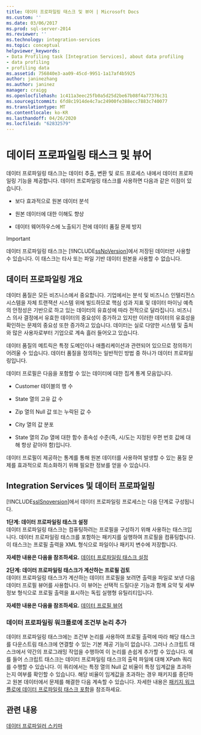 ```yaml
---
title: 데이터 프로파일링 태스크 및 뷰어 | Microsoft Docs
ms.custom: ''
ms.date: 03/06/2017
ms.prod: sql-server-2014
ms.reviewer: ''
ms.technology: integration-services
ms.topic: conceptual
helpviewer_keywords:
- Data Profiling task [Integration Services], about data profiling
- data profiling
- profiling data
ms.assetid: 756840e3-aa09-45cd-9951-1a17af4b5925
author: janinezhang
ms.author: janinez
manager: craigg
ms.openlocfilehash: 1c411a3eec25fb0a5d25d2be67b08f4a77376c31
ms.sourcegitcommit: 6fd8c1914de4c7ac24900fe388ecc7883c740077
ms.translationtype: MT
ms.contentlocale: ko-KR
ms.lasthandoff: 04/26/2020
ms.locfileid: "62832579"
---
```

# <a name="data-profiling-task-and-viewer"></a>데이터 프로파일링 태스크 및 뷰어
  데이터 프로파일링 태스크는 데이터 추출, 변환 및 로드 프로세스 내에서 데이터 프로파일링 기능을 제공합니다. 데이터 프로파일링 태스크를 사용하면 다음과 같은 이점이 있습니다.  
  
-   보다 효과적으로 원본 데이터 분석  
  
-   원본 데이터에 대한 이해도 향상  
  
-   데이터 웨어하우스에 노출되기 전에 데이터 품질 문제 방지  
  
> [!IMPORTANT]  
>  데이터 프로파일링 태스크는 [!INCLUDE[ssNoVersion](../../includes/ssnoversion-md.md)]에서 저장된 데이터만 사용할 수 있습니다. 이 태스크는 타사 또는 파일 기반 데이터 원본을 사용할 수 없습니다.  
  
## <a name="data-profiling-overview"></a>데이터 프로파일링 개요  
 데이터 품질은 모든 비즈니스에서 중요합니다. 기업에서는 분석 및 비즈니스 인텔리전스 시스템을 자체 트랜잭션 시스템 위에 빌드하므로 핵심 성과 지표 및 데이터 마이닝 예측의 안정성은 기반으로 하고 있는 데이터의 유효성에 따라 전적으로 달라집니다. 비즈니스 의사 결정에서 유효한 데이터의 중요성이 증가하고 있지만 이러한 데이터의 유효성을 확인하는 문제의 중요성 또한 증가하고 있습니다. 데이터는 실로 다양한 시스템 및 출처와 많은 사용자로부터 기업으로 계속 흘러 들어오고 있습니다.  
  
 데이터 품질의 메트릭은 특정 도메인이나 애플리케이션과 관련되어 있으므로 정의하기 어려울 수 있습니다. 데이터 품질을 정의하는 일반적인 방법 중 하나가 데이터 프로파일링입니다.  
  
 데이터 프로필은 다음을 포함할 수 있는 데이터에 대한 집계 통계 모음입니다.  
  
-   Customer 테이블의 행 수  
  
-   State 열의 고유 값 수  
  
-   Zip 열의 Null 값 또는 누락된 값 수  
  
-   City 열의 값 분포  
  
-   State 열의 Zip 열에 대한 함수 종속성 수준(즉, 시/도는 지정된 우편 번호 값에 대해 항상 같아야 함)입니다.  
  
 데이터 프로필이 제공하는 통계를 통해 원본 데이터를 사용하여 발생할 수 있는 품질 문제를 효과적으로 최소화하기 위해 필요한 정보를 얻을 수 있습니다.  
  
## <a name="integration-services-and-data-profiling"></a>Integration Services 및 데이터 프로파일링  
 [!INCLUDE[ssISnoversion](../../includes/ssisnoversion-md.md)]에서 데이터 프로파일링 프로세스는 다음 단계로 구성됩니다.  
  
 **1단계: 데이터 프로파일링 태스크 설정**  
 데이터 프로파일링 태스크는 컴퓨팅하려는 프로필을 구성하기 위해 사용하는 태스크입니다. 데이터 프로파일링 태스크를 포함하는 패키지를 실행하여 프로필을 컴퓨팅합니다. 이 태스크는 프로필 출력을 XML 형식으로 파일이나 패키지 변수에 저장합니다.  
  
 **자세한 내용은 다음을 참조하세요.** [데이터 프로파일링 태스크 설정](data-profiling-task.md)  
  
 **2단계: 데이터 프로파일링 태스크가 계산하는 프로필 검토**  
 데이터 프로파일링 태스크가 계산하는 데이터 프로필을 보려면 출력을 파일로 보낸 다음 데이터 프로필 뷰어를 사용합니다. 이 뷰어는 선택적 드릴다운 기능과 함께 요약 및 세부 정보 형식으로 프로필 출력을 표시하는 독립 실행형 유틸리티입니다.  
  
 **자세한 내용은 다음을 참조하세요.** [데이터 프로필 뷰어](data-profile-viewer.md)  
  
### <a name="addition-of-conditional-logic-to-the-data-profiling-workflow"></a>데이터 프로파일링 워크플로에 조건부 논리 추가  
 데이터 프로파일링 태스크에는 조건부 논리를 사용하여 프로필 출력에 따라 해당 태스크를 다운스트림 태스크에 연결할 수 있는 기본 제공 기능이 없습니다. 그러나 스크립트 태스크에서 약간의 프로그래밍 작업을 수행하여 이 논리를 손쉽게 추가할 수 있습니다. 예를 들어 스크립트 태스크는 데이터 프로파일링 태스크의 출력 파일에 대해 XPath 쿼리를 수행할 수 있습니다. 이 쿼리에서는 특정 열의 Null 값 비율이 특정 임계값을 초과하는지 여부를 확인할 수 있습니다. 해당 비율이 임계값을 초과하는 경우 패키지를 중단하고 원본 데이터에서 문제를 해결한 다음 계속할 수 있습니다. 자세한 내용은 [패키지 워크플로에 데이터 프로파일링 태스크 포함](incorporate-a-data-profiling-task-in-package-workflow.md)을 참조하세요.  
  
## <a name="related-content"></a>관련 내용  
 [데이터 프로파일러 스키마](https://go.microsoft.com/fwlink/?LinkId=251524)  
  
  
